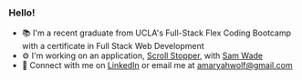 ### Hello! 
- 📚 I'm a recent graduate from UCLA's Full-Stack Flex Coding Bootcamp with a certificate in Full Stack Web Development
- ⚙️ I'm working on an application, [Scroll Stopper](https://github.com/amaryahwolf/scroll-stopper), with [Sam Wade](https://github.com/sgwade)
- 💌 Connect with me on [LinkedIn](www.linkedin.com/in/amaryah-wolf) or email me at amaryahwolf@gmail.com

<!--
**amaryahwolf/amaryahwolf** is a ✨ _special_ ✨ repository because its `README.md` (this file) appears on your GitHub profile.

Here are some ideas to get you started:

- 🔭 I’m currently working on ...
- 🌱 I’m currently learning ...
- 👯 I’m looking to collaborate on ...
- 🤔 I’m looking for help with ...
- 💬 Ask me about ...
- 📫 How to reach me: ...
- 😄 Pronouns: ...
- ⚡ Fun fact: ...
-->
